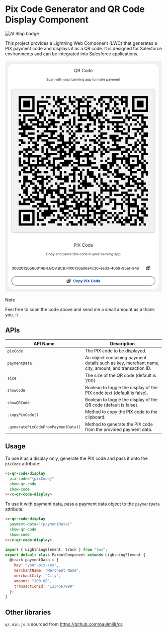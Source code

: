 # Pix Code Generator and QR Code Display Component

![AI Slop badge](https://img.shields.io/badge/AI%20Slop%3F-Yes.-green?style=flat)

This project provides a Lightning Web Component (LWC) that generates a PIX payment code and displays it as a QR code. It is designed for Salesforce environments and can be integrated into Salesforce applications.

![QR Code Example](assets/sample.png)

> [!NOTE]
> Feel free to scan the code above and send me a small amount as a thank you. :)

## APIs

<!-- table -->

| API Name                            | Description                                                                                        |
| ----------------------------------- | -------------------------------------------------------------------------------------------------- |
| `pixCode`                           | The PIX code to be displayed.                                                                      |
| `paymentData`                       | An object containing payment details such as key, merchant name, city, amount, and transaction ID. |
| `size`                              | The size of the QR code (default is 200).                                                          |
| `showCode`                          | Boolean to toggle the display of the PIX code text (default is false).                             |
| `showQRCode`                        | Boolean to toggle the display of the QR code (default is false).                                   |
| `.copyPixCode()`                    | Method to copy the PIX code to the clipboard.                                                      |
| `.generatePixCodeFromPaymentData()` | Method to generate the PIX code from the provided payment data.                                    |

## Usage

To use it as a display only, generate the PIX code and pass it onto the `pixCode` attribute:

```html
<c-qr-code-display
  pix-code="{pixCode}"
  show-qr-code
  show-code
></c-qr-code-display>
```

To use it with payment data, pass a payment data object to the `paymentData` attribute:

```html
<c-qr-code-display
  payment-data="{paymentData}"
  show-qr-code
  show-code
></c-qr-code-display>
```

```javascript
import { LightningElement, track } from "lwc";
export default class ParentComponent extends LightningElement {
  @track paymentData = {
    key: "your-pix-key",
    merchantName: "Merchant Name",
    merchantCity: "City",
    amount: "100.00",
    transactionId: "1234567890"
  };
}
```

## Other libraries

`qr.min.js` is sourced from https://github.com/paulmillr/qr.
